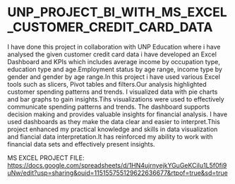 # UNP_PROJECT_BI_WITH_MS_EXCEL_CUSTOMER_CREDIT_CARD_DATA

I have done this project in collaboration with UNP Education where i have analysed the given customer credit card data i have developed an Excel Dashboard and KPIs which includes average income by occupation type, education type and age.Employment status by age range, income type by gender and gender by age range.In this project i have used various Excel tools such as slicers, Pivot tables and filters.Our analysis highlighted customer spending patterns and trends. I visualized data with pie charts and bar graphs to gain insights.Tihs visualizations were used to effectively communicate spending patterns and trends. The dashboard supports decision making and provides valuable insights for financial analysis. I have used dashboards as they make the data clear and easier to interpret.This project enhanced my practical knowledge and skills in data visualization and fiancial data interpretation.It has reinforced my ability to work with financial data sets and effectively present insights.

MS EXCEL PROJECT FILE: https://docs.google.com/spreadsheets/d/1HN4ujrnyejkYGuGeKCiIu1L5f0fi9uNw/edit?usp=sharing&ouid=115155755129622636677&rtpof=true&sd=true
